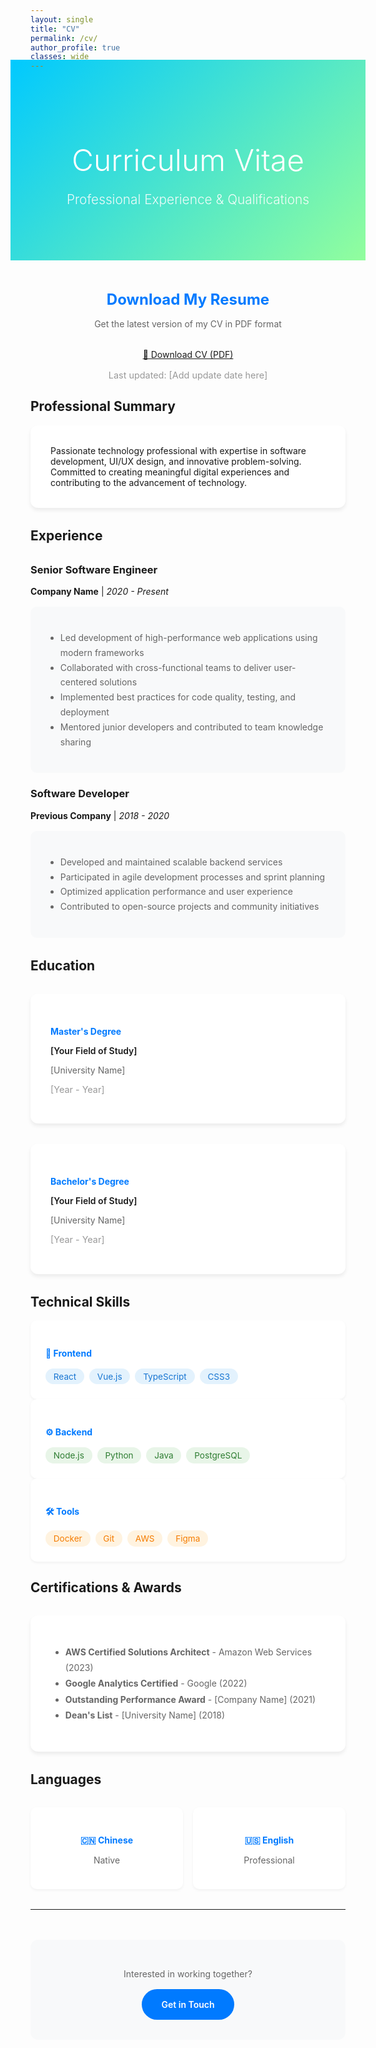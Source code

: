 ```yaml
---
layout: single
title: "CV"
permalink: /cv/
author_profile: true
classes: wide
---
```


<div style="background: linear-gradient(135deg, #00c9ff 0%, #92fe9d 100%); color: white; padding: 4rem 2rem; margin: -2rem -2rem 3rem -2rem; text-align: center;">
  <h1 style="font-size: 3rem; font-weight: 300; margin-bottom: 1rem; color: white;">Curriculum Vitae</h1>
  <p style="font-size: 1.3rem; font-weight: 300; opacity: 0.9;">Professional Experience & Qualifications</p>
</div>

<div class="cv-container">

<div class="cv-section" style="text-align: center;">
  <h2 style="color: #007AFF; margin-bottom: 1rem; font-size: 1.5rem;">Download My Resume</h2>
  <p style="color: #666; margin-bottom: 2rem;">Get the latest version of my CV in PDF format</p>
  <a href="/assets/files/TaoXu_CV.pdf" download="TaoXu_CV.pdf" class="cv-download-btn">
    📄 Download CV (PDF)
  </a>
  <p style="color: #999; font-size: 0.9rem; margin-top: 1rem;">Last updated: <span id="lastUpdated">[Add update date here]</span></p>
</div>

## Professional Summary

<div style="background: white; padding: 2rem; border-radius: 12px; box-shadow: 0 4px 6px rgba(0, 0, 0, 0.07); margin-bottom: 2rem;">
  Passionate technology professional with expertise in software development, UI/UX design, and innovative problem-solving. Committed to creating meaningful digital experiences and contributing to the advancement of technology.
</div>

## Experience

<div style="margin: 2rem 0;">

### Senior Software Engineer
**Company Name** | *2020 - Present*
<div style="background: #f8f9fa; padding: 1.5rem; border-radius: 10px; margin: 1rem 0;">
  <ul style="color: #666; line-height: 1.7;">
    <li>Led development of high-performance web applications using modern frameworks</li>
    <li>Collaborated with cross-functional teams to deliver user-centered solutions</li>
    <li>Implemented best practices for code quality, testing, and deployment</li>
    <li>Mentored junior developers and contributed to team knowledge sharing</li>
  </ul>
</div>

### Software Developer
**Previous Company** | *2018 - 2020*
<div style="background: #f8f9fa; padding: 1.5rem; border-radius: 10px; margin: 1rem 0;">
  <ul style="color: #666; line-height: 1.7;">
    <li>Developed and maintained scalable backend services</li>
    <li>Participated in agile development processes and sprint planning</li>
    <li>Optimized application performance and user experience</li>
    <li>Contributed to open-source projects and community initiatives</li>
  </ul>
</div>

</div>

## Education

<div style="display: grid; grid-template-columns: repeat(auto-fit, minmax(300px, 1fr)); gap: 2rem; margin: 2rem 0;">

<div style="background: white; padding: 2rem; border-radius: 12px; box-shadow: 0 4px 6px rgba(0, 0, 0, 0.07);">
  <h4 style="color: #007AFF; margin-bottom: 0.5rem;">Master's Degree</h4>
  <p style="font-weight: 600; margin-bottom: 0.5rem;">[Your Field of Study]</p>
  <p style="color: #666; margin-bottom: 0.5rem;">[University Name]</p>
  <p style="color: #999; font-size: 0.9rem;">[Year - Year]</p>
</div>

<div style="background: white; padding: 2rem; border-radius: 12px; box-shadow: 0 4px 6px rgba(0, 0, 0, 0.07);">
  <h4 style="color: #007AFF; margin-bottom: 0.5rem;">Bachelor's Degree</h4>
  <p style="font-weight: 600; margin-bottom: 0.5rem;">[Your Field of Study]</p>
  <p style="color: #666; margin-bottom: 0.5rem;">[University Name]</p>
  <p style="color: #999; font-size: 0.9rem;">[Year - Year]</p>
</div>

</div>

## Technical Skills

<div class="skills-grid">

<div style="background: white; padding: 1.5rem; border-radius: 10px; box-shadow: 0 2px 4px rgba(0, 0, 0, 0.05);">
  <h4 style="color: #007AFF; margin-bottom: 1rem;">🚀 Frontend</h4>
  <div style="display: flex; flex-wrap: wrap; gap: 0.5rem;">
    <span style="background: #e3f2fd; color: #1976d2; padding: 0.3rem 0.8rem; border-radius: 15px; font-size: 0.85rem;">React</span>
    <span style="background: #e3f2fd; color: #1976d2; padding: 0.3rem 0.8rem; border-radius: 15px; font-size: 0.85rem;">Vue.js</span>
    <span style="background: #e3f2fd; color: #1976d2; padding: 0.3rem 0.8rem; border-radius: 15px; font-size: 0.85rem;">TypeScript</span>
    <span style="background: #e3f2fd; color: #1976d2; padding: 0.3rem 0.8rem; border-radius: 15px; font-size: 0.85rem;">CSS3</span>
  </div>
</div>

<div style="background: white; padding: 1.5rem; border-radius: 10px; box-shadow: 0 2px 4px rgba(0, 0, 0, 0.05);">
  <h4 style="color: #007AFF; margin-bottom: 1rem;">⚙️ Backend</h4>
  <div style="display: flex; flex-wrap: wrap; gap: 0.5rem;">
    <span style="background: #e8f5e8; color: #2e7d32; padding: 0.3rem 0.8rem; border-radius: 15px; font-size: 0.85rem;">Node.js</span>
    <span style="background: #e8f5e8; color: #2e7d32; padding: 0.3rem 0.8rem; border-radius: 15px; font-size: 0.85rem;">Python</span>
    <span style="background: #e8f5e8; color: #2e7d32; padding: 0.3rem 0.8rem; border-radius: 15px; font-size: 0.85rem;">Java</span>
    <span style="background: #e8f5e8; color: #2e7d32; padding: 0.3rem 0.8rem; border-radius: 15px; font-size: 0.85rem;">PostgreSQL</span>
  </div>
</div>

<div style="background: white; padding: 1.5rem; border-radius: 10px; box-shadow: 0 2px 4px rgba(0, 0, 0, 0.05);">
  <h4 style="color: #007AFF; margin-bottom: 1rem;">🛠️ Tools</h4>
  <div style="display: flex; flex-wrap: wrap; gap: 0.5rem;">
    <span style="background: #fff3e0; color: #f57c00; padding: 0.3rem 0.8rem; border-radius: 15px; font-size: 0.85rem;">Docker</span>
    <span style="background: #fff3e0; color: #f57c00; padding: 0.3rem 0.8rem; border-radius: 15px; font-size: 0.85rem;">Git</span>
    <span style="background: #fff3e0; color: #f57c00; padding: 0.3rem 0.8rem; border-radius: 15px; font-size: 0.85rem;">AWS</span>
    <span style="background: #fff3e0; color: #f57c00; padding: 0.3rem 0.8rem; border-radius: 15px; font-size: 0.85rem;">Figma</span>
  </div>
</div>

</div>

## Certifications & Awards

<div style="background: white; padding: 2rem; border-radius: 12px; box-shadow: 0 4px 6px rgba(0, 0, 0, 0.07); margin: 2rem 0;">
  <ul style="color: #666; line-height: 1.8;">
    <li><strong>AWS Certified Solutions Architect</strong> - Amazon Web Services (2023)</li>
    <li><strong>Google Analytics Certified</strong> - Google (2022)</li>
    <li><strong>Outstanding Performance Award</strong> - [Company Name] (2021)</li>
    <li><strong>Dean's List</strong> - [University Name] (2018)</li>
  </ul>
</div>

## Languages

<div style="display: grid; grid-template-columns: repeat(auto-fit, minmax(200px, 1fr)); gap: 1rem; margin: 2rem 0;">
  
<div style="background: white; padding: 1.5rem; border-radius: 10px; box-shadow: 0 2px 4px rgba(0, 0, 0, 0.05); text-align: center;">
  <h4 style="color: #007AFF; margin-bottom: 0.5rem;">🇨🇳 Chinese</h4>
  <p style="color: #666;">Native</p>
</div>

<div style="background: white; padding: 1.5rem; border-radius: 10px; box-shadow: 0 2px 4px rgba(0, 0, 0, 0.05); text-align: center;">
  <h4 style="color: #007AFF; margin-bottom: 0.5rem;">🇺🇸 English</h4>
  <p style="color: #666;">Professional</p>
</div>

</div>

---

<div style="text-align: center; margin-top: 3rem; padding: 2rem; background: #f8f9fa; border-radius: 12px;">
  <p style="color: #666; margin-bottom: 1rem;">Interested in working together?</p>
  <a href="/contact/" style="display: inline-block; background: #007AFF; color: white; padding: 1rem 2rem; border-radius: 25px; text-decoration: none; font-weight: 600;">
    Get in Touch
  </a>
</div>

</div>

<style>
  .page__content h2 {
    color: #1d1d1f;
    font-weight: 600;
    font-size: 2rem;
    margin-top: 3rem;
    margin-bottom: 1.5rem;
    border-bottom: 2px solid #007AFF;
    padding-bottom: 0.5rem;
  }
  
  .page__content h3 {
    color: #333;
    font-weight: 600;
    font-size: 1.5rem;
    margin-top: 2rem;
    margin-bottom: 0.5rem;
  }
  
  .page__content h4 {
    font-weight: 600;
    font-size: 1.1rem;
    margin-bottom: 0.5rem;
  }
  
  .page__content p {
    font-size: 1.1rem;
    line-height: 1.7;
    color: #515151;
  }
  
  .page__content a {
    transition: all 0.3s ease;
  }
  
  .page__content a:hover {
    transform: translateY(-2px);
  }
  
  .page__content {
    font-family: -apple-system, BlinkMacSystemFont, 'Segoe UI', Roboto, Oxygen, Ubuntu, Cantarell, sans-serif;
  }
</style> 